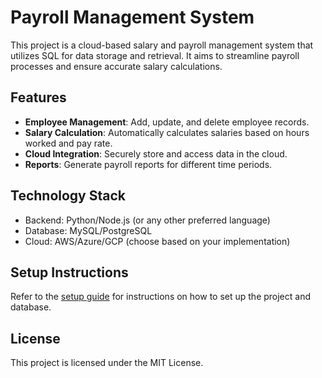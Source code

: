 # Payroll Management System

This project is a cloud-based salary and payroll management system that utilizes SQL for data storage and retrieval. It aims to streamline payroll processes and ensure accurate salary calculations.

## Features
- **Employee Management**: Add, update, and delete employee records.
- **Salary Calculation**: Automatically calculates salaries based on hours worked and pay rate.
- **Cloud Integration**: Securely store and access data in the cloud.
- **Reports**: Generate payroll reports for different time periods.

## Technology Stack
- Backend: Python/Node.js (or any other preferred language)
- Database: MySQL/PostgreSQL
- Cloud: AWS/Azure/GCP (choose based on your implementation)

## Setup Instructions
Refer to the [setup guide](docs/setup_guide.md) for instructions on how to set up the project and database.

## License
This project is licensed under the MIT License.

